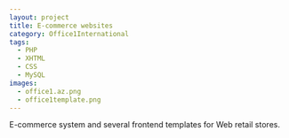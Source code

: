 ```yaml
---
layout: project
title: E-commerce websites
category: Office1International
tags:
  - PHP
  - XHTML
  - CSS
  - MySQL
images:
  - office1.az.png
  - office1template.png
---
```


E-commerce system and several frontend templates for Web retail stores.
